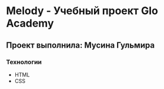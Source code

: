 # Melody - Учебный проект Glo Academy
## Проект выполнила: Мусина Гульмира
### Технологии
- HTML
- CSS
